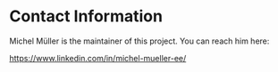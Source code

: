 Contact Information
===================
Michel Müller is the maintainer of this project. You can reach him here:

https://www.linkedin.com/in/michel-mueller-ee/
